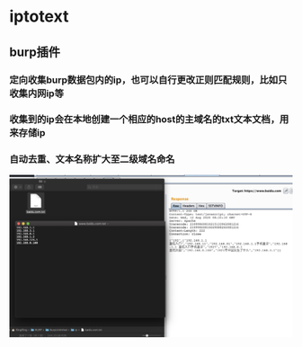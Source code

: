 # iptotext

## burp插件
### 定向收集burp数据包内的ip，也可以自行更改正则匹配规则，比如只收集内网ip等
### 收集到的ip会在本地创建一个相应的host的主域名的txt文本文档，用来存储ip
### 自动去重、文本名称扩大至二级域名命名
![Image](https://github.com/f0ng/iptotext/blob/master/1.png)
